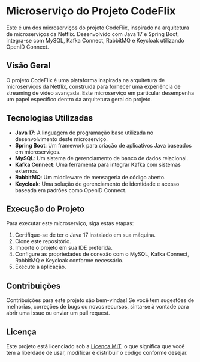 # Microserviço do Projeto CodeFlix

Este é um dos microserviços do projeto CodeFlix, inspirado na arquitetura de microserviços da Netflix. Desenvolvido com Java 17 e Spring Boot, integra-se com MySQL, Kafka Connect, RabbitMQ e Keycloak utilizando OpenID Connect.

## Visão Geral

O projeto CodeFlix é uma plataforma inspirada na arquitetura de microserviços da Netflix, construída para fornecer uma experiência de streaming de vídeo avançada. Este microserviço em particular desempenha um papel específico dentro da arquitetura geral do projeto.

## Tecnologias Utilizadas

- **Java 17**: A linguagem de programação base utilizada no desenvolvimento deste microserviço.
- **Spring Boot**: Um framework para criação de aplicativos Java baseados em microserviços.
- **MySQL**: Um sistema de gerenciamento de banco de dados relacional.
- **Kafka Connect**: Uma ferramenta para integrar Kafka com sistemas externos.
- **RabbitMQ**: Um middleware de mensageria de código aberto.
- **Keycloak**: Uma solução de gerenciamento de identidade e acesso baseada em padrões como OpenID Connect.

## Execução do Projeto

Para executar este microserviço, siga estas etapas:

1. Certifique-se de ter o Java 17 instalado em sua máquina.
2. Clone este repositório.
3. Importe o projeto em sua IDE preferida.
4. Configure as propriedades de conexão com o MySQL, Kafka Connect, RabbitMQ e Keycloak conforme necessário.
5. Execute a aplicação.

## Contribuições

Contribuições para este projeto são bem-vindas! Se você tem sugestões de melhorias, correções de bugs ou novos recursos, sinta-se à vontade para abrir uma issue ou enviar um pull request.

## Licença

Este projeto está licenciado sob a [Licença MIT](LICENSE), o que significa que você tem a liberdade de usar, modificar e distribuir o código conforme desejar.
